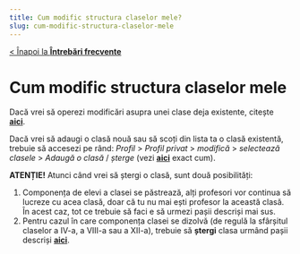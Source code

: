 ```yaml
---
title: Cum modific structura claselor mele?
slug: cum-modific-structura-claselor-mele
---
```


[< Înapoi la **Întrebări frecvente**](/intrebari-frecvente/)

# Cum modific structura claselor mele

Dacă vrei să operezi modificări asupra unei clase deja existente, citește [**aici**](/intrebari-frecvente/cum-promovez-o-clasa-sau-modific-litera-si-anul-clasei/).

Dacă vrei să adaugi o clasă nouă sau să scoți din lista ta o clasă existentă, trebuie să accesezi pe rând:
*Profil* > *Profil privat* > *modifică* > *selectează clasele* > *Adaugă o clasă* / *șterge* (vezi [**aici**](/intrebari-frecvente/cum-adaug-clasele-mele/) exact cum).

**ATENȚIE!** Atunci când vrei să ștergi o clasă, sunt două posibilități:
1. Componența de elevi a clasei se păstrează, alți profesori vor continua să lucreze cu acea clasă, doar că tu nu mai ești profesor la această clasă. În acest caz, tot ce trebuie să faci e să urmezi pașii descriși mai sus.
2. Pentru cazul în care componența clasei se dizolvă (de regulă la sfârșitul claselor a IV-a, a VIII-a sau a XII-a), trebuie să **ștergi** clasa urmând pașii descriși [**aici**](/intrebari-frecvente/cum-promovez-o-clasa-sau-modific-litera-si-anul-clasei/).